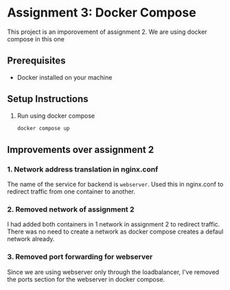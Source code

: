 # Assignment 3: Docker Compose

This project is an imporovement of assignment 2. We are using docker compose in this one

## Prerequisites

- Docker installed on your machine

## Setup Instructions

1. Run using docker compose 
   ```sh
   docker compose up

## Improvements over assignment 2

### 1. Network address translation in nginx.conf 
The name of the service for backend is `webserver`. Used this in nginx.conf to redirect traffic from one container to another.

### 2. Removed network of assignment 2
I had added both containers in 1 network in assignment 2 to redirect traffic. There was no need to create a network as docker compose creates a defaul network already. 

### 3. Removed port forwarding for webserver
Since we are using webserver only through the loadbalancer, I've removed the ports section for the webserver in docker compose. 




